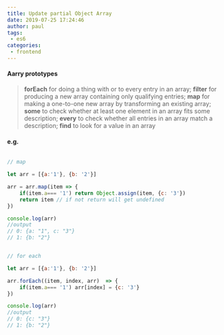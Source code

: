 ```yaml
---
title: Update partial Object Array 
date: 2019-07-25 17:24:46
author: paul
tags:
 - es6
categories:
 - frontend
---
```



#### Aarry prototypes


> **forEach** for doing a thing with or to every entry in an array;
> **filter** for producing a new array containing only qualifying entries;
> **map** for making a one-to-one new array by transforming an existing array;
> **some** to check whether at least one element in an array fits some description;
> **every** to check whether all entries in an array match a description;
> **find** to look for a value in an array


#### e.g.
```js

// map

let arr = [{a:'1'}, {b: '2'}]

arr = arr.map(item => {
    if(item.a=== '1') return Object.assign(item, {c: '3'})
    return item // if not return will get undefined
})

console.log(arr) 
//output
// 0: {a: "1", c: "3"}
// 1: {b: "2"}


// for each

let arr = [{a:'1'}, {b: '2'}]

arr.forEach((item, index, arr)  => {
    if(item.a=== '1') arr[index] = {c: '3'}
})

console.log(arr) 
//output
// 0: {c: "3"}
// 1: {b: "2"}
```